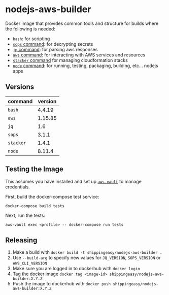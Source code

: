 # nodejs-aws-builder
Docker image that provides common tools and structure for builds where the
following is needed:

* `bash`: for scripting
* [`sops` command](https://github.com/mozilla/sops): for decrypting secrets
* [`jq` command](https://stedolan.github.io/jq/manual/): for parsing aws
  responses
* [`aws` command](https://docs.aws.amazon.com/cli/latest/reference/): for
  interacting with AWS services and resources
* [`stacker` command](https://github.com/cloudtools/stacker) for managing
  cloudformation stacks
* [`node` command](): for running, testing, packaging, building, etc... nodejs
  apps

## Versions
| command   | version |
|-----------|---------|
| `bash`    | 4.4.19  |
| `aws`     | 1.15.85 |
| `jq`      | 1.6     |
| `sops`    | 3.1.1   |
| `stacker` | 1.4.1   |
| `node`    | 8.11.4  |

## Testing the Image
This assumes you have installed and set up
[`aws-vault`](https://github.com/99designs/aws-vault) to manage credentials.

First, build the docker-compose test service:

```
docker-compose build tests
```

Next, run the tests:

```
aws-vault exec <profile> -- docker-compose run tests
```

## Releasing
1. Make a build with `docker build -t shippingeasy/nodejs-aws-builder .`
  1. Use `--build-arg` to specify new values for `JQ_VERSION`, `SOPS_VERSION` or
     `AWS_CLI_VERSION`
2. Make sure you are logged in to dockerhub with `docker login`
3. Tag the docker image `docker tag <image-id> shippingeasy/nodejs-aws-builder:X.Y.Z`
4. Push the image to dockerhub with `docker push shippingeasy/nodejs-aws-builder:X.Y.Z`
